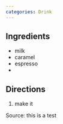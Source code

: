 ```yaml
---
categories: Drink
---
```


## Ingredients

 - milk
 - caramel
 - espresso
 - 

## Directions

1. make it

Source: this is a test
